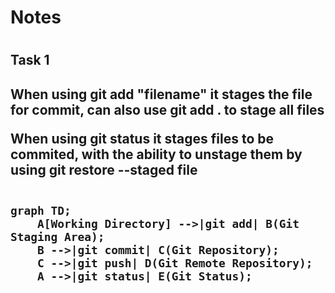 <h1>Notes<h1>

<h2> Task 1 <h2>
When using git add "filename" it stages the file for commit, can also use git add . to stage all files

When using git status it stages files to be commited, with the ability to unstage them by using git restore --staged file

```mermaid

graph TD;
    A[Working Directory] -->|git add| B(Git Staging Area);
    B -->|git commit| C(Git Repository);
    C -->|git push| D(Git Remote Repository);
    A -->|git status| E(Git Status);

```

